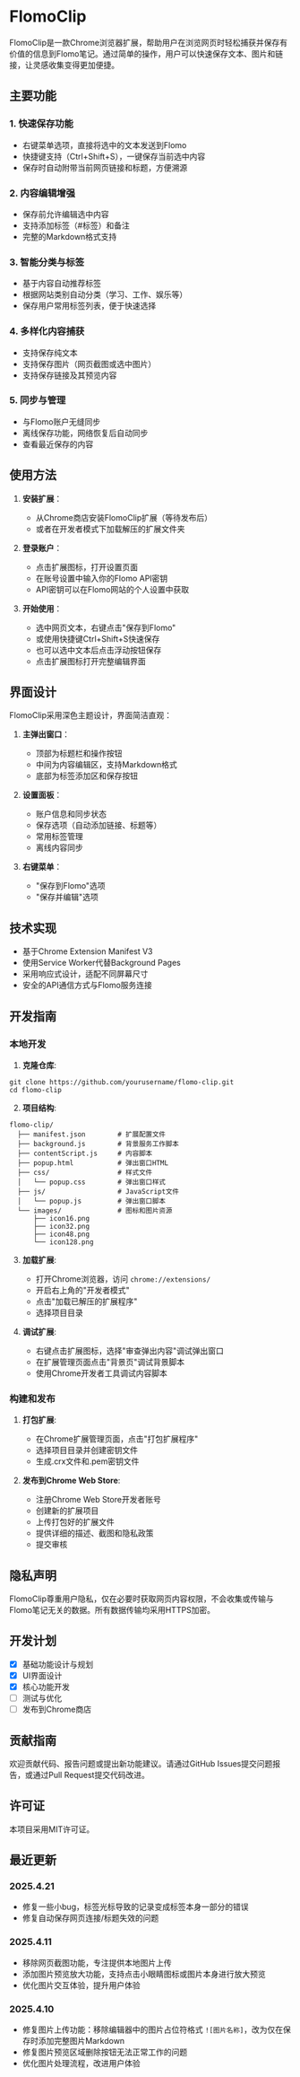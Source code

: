 # FlomoClip

FlomoClip是一款Chrome浏览器扩展，帮助用户在浏览网页时轻松捕获并保存有价值的信息到Flomo笔记。通过简单的操作，用户可以快速保存文本、图片和链接，让灵感收集变得更加便捷。

## 主要功能

### 1. 快速保存功能
- 右键菜单选项，直接将选中的文本发送到Flomo
- 快捷键支持（Ctrl+Shift+S），一键保存当前选中内容
- 保存时自动附带当前网页链接和标题，方便溯源

### 2. 内容编辑增强
- 保存前允许编辑选中内容
- 支持添加标签（#标签）和备注
- 完整的Markdown格式支持

### 3. 智能分类与标签
- 基于内容自动推荐标签
- 根据网站类别自动分类（学习、工作、娱乐等）
- 保存用户常用标签列表，便于快速选择

### 4. 多样化内容捕获
- 支持保存纯文本
- 支持保存图片（网页截图或选中图片）
- 支持保存链接及其预览内容

### 5. 同步与管理
- 与Flomo账户无缝同步
- 离线保存功能，网络恢复后自动同步
- 查看最近保存的内容

## 使用方法

1. **安装扩展**：
   - 从Chrome商店安装FlomoClip扩展（等待发布后）
   - 或者在开发者模式下加载解压的扩展文件夹

2. **登录账户**：
   - 点击扩展图标，打开设置页面
   - 在账号设置中输入你的Flomo API密钥
   - API密钥可以在Flomo网站的个人设置中获取

3. **开始使用**：
   - 选中网页文本，右键点击"保存到Flomo"
   - 或使用快捷键Ctrl+Shift+S快速保存
   - 也可以选中文本后点击浮动按钮保存
   - 点击扩展图标打开完整编辑界面

## 界面设计

FlomoClip采用深色主题设计，界面简洁直观：

1. **主弹出窗口**：
   - 顶部为标题栏和操作按钮
   - 中间为内容编辑区，支持Markdown格式
   - 底部为标签添加区和保存按钮

2. **设置面板**：
   - 账户信息和同步状态
   - 保存选项（自动添加链接、标题等）
   - 常用标签管理
   - 离线内容同步

3. **右键菜单**：
   - "保存到Flomo"选项
   - "保存并编辑"选项

## 技术实现

- 基于Chrome Extension Manifest V3
- 使用Service Worker代替Background Pages
- 采用响应式设计，适配不同屏幕尺寸
- 安全的API通信方式与Flomo服务连接

## 开发指南

### 本地开发

1. **克隆仓库**:
```
git clone https://github.com/yourusername/flomo-clip.git
cd flomo-clip
```

2. **项目结构**:
```
flomo-clip/
  ├── manifest.json        # 扩展配置文件
  ├── background.js        # 背景服务工作脚本
  ├── contentScript.js     # 内容脚本
  ├── popup.html           # 弹出窗口HTML
  ├── css/                 # 样式文件
  │   └── popup.css        # 弹出窗口样式
  ├── js/                  # JavaScript文件
  │   └── popup.js         # 弹出窗口脚本
  └── images/              # 图标和图片资源
      ├── icon16.png
      ├── icon32.png
      ├── icon48.png
      └── icon128.png
```

3. **加载扩展**:
   - 打开Chrome浏览器，访问 `chrome://extensions/`
   - 开启右上角的"开发者模式"
   - 点击"加载已解压的扩展程序"
   - 选择项目目录

4. **调试扩展**:
   - 右键点击扩展图标，选择"审查弹出内容"调试弹出窗口
   - 在扩展管理页面点击"背景页"调试背景脚本
   - 使用Chrome开发者工具调试内容脚本

### 构建和发布

1. **打包扩展**:
   - 在Chrome扩展管理页面，点击"打包扩展程序"
   - 选择项目目录并创建密钥文件
   - 生成.crx文件和.pem密钥文件

2. **发布到Chrome Web Store**:
   - 注册Chrome Web Store开发者账号
   - 创建新的扩展项目
   - 上传打包好的扩展文件
   - 提供详细的描述、截图和隐私政策
   - 提交审核

## 隐私声明

FlomoClip尊重用户隐私，仅在必要时获取网页内容权限，不会收集或传输与Flomo笔记无关的数据。所有数据传输均采用HTTPS加密。

## 开发计划

- [x] 基础功能设计与规划
- [x] UI界面设计
- [x] 核心功能开发
- [ ] 测试与优化
- [ ] 发布到Chrome商店

## 贡献指南

欢迎贡献代码、报告问题或提出新功能建议。请通过GitHub Issues提交问题报告，或通过Pull Request提交代码改进。

## 许可证

本项目采用MIT许可证。

## 最近更新

### 2025.4.21
- 修复一些小bug，标签光标导致的记录变成标签本身一部分的错误
- 修复自动保存网页连接/标题失效的问题

### 2025.4.11
- 移除网页截图功能，专注提供本地图片上传
- 添加图片预览放大功能，支持点击小眼睛图标或图片本身进行放大预览
- 优化图片交互体验，提升用户体验

### 2025.4.10
- 修复图片上传功能：移除编辑器中的图片占位符格式 `![图片名称]`，改为仅在保存时添加完整图片Markdown
- 修复图片预览区域删除按钮无法正常工作的问题
- 优化图片处理流程，改进用户体验
